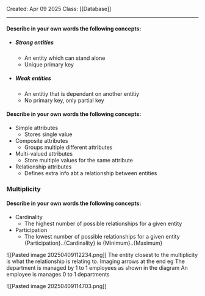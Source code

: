 Created: Apr 09 2025
Class: [[Database]]
- - -
#### Describe in your own words the following concepts:
- ##### Strong entities
	- An entity which can stand alone
	- Unique primary key
- ##### Weak entities
	- An entitiy that is dependant on another entitiy
	- No primary key, only partial key

#### Describe in your own words the following concepts: 

- Simple attributes
	- Stores single value
- Composite attributes
	- Groups multiple different attributes 
- Multi-valued attributes
	- Store multiple values for the same attribute
- Relationship attributes
	- Defines extra info abt a relationship between entities

### Multiplicity
#### Describe in your own words the following concepts: 
- Cardinality
	- The highest number of possible relationships for a given entity
- Participation
	- The lowest number of possible relationships for a given entity
{Participation}..{Cardinality}
ie
{Minimum}..{Maximum}

![[Pasted image 20250409112234.png]]
The entity closest to the multiplicity is what the relationship is relating to. Imaging arrows at the end
eg
The department is managed by 1 to 1 employees as shown in the diagram
An employee is manages 0 to 1 departments

![[Pasted image 20250409114703.png]]